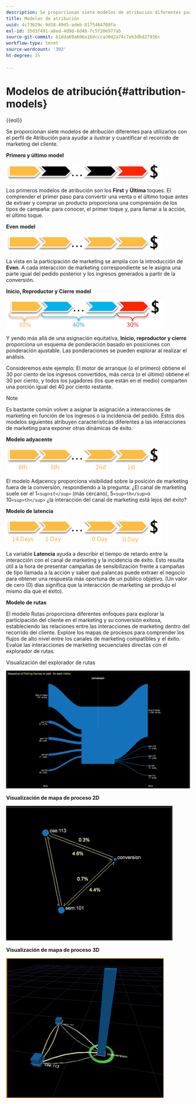 ```yaml
---
description: Se proporcionan siete modelos de atribución diferentes para utilizarlos con el perfil de Atribución para ayudar a ilustrar y cuantificar el recorrido de marketing del cliente.
title: Modelos de atribución
uuid: 4c73629c-9d58-49d5-adeb-8175484709fa
exl-id: 35d3f491-a8ed-4d9d-8d48-fc5f20e977a5
source-git-commit: b1dda69a606a16dccca30d2a74c7e63dbd27936c
workflow-type: tm+mt
source-wordcount: '393'
ht-degree: 1%

---
```


# Modelos de atribución{#attribution-models}

{{eol}}

Se proporcionan siete modelos de atribución diferentes para utilizarlos con el perfil de Atribución para ayudar a ilustrar y cuantificar el recorrido de marketing del cliente.

**Primero y último** **model**

![](assets/attrib_model_first_last.png)

Los primeros modelos de atribución son los **First** y **Última** toques. El comprender el primer paso para convertir una venta o el último toque antes de extraer y comprar un producto proporciona una comprensión de los tipos de campaña: para conocer, el primer toque y, para llamar a la acción, el último toque.

**Even** **model**

![](assets/attrib_model_even.png)

La vista en la participación de marketing se amplía con la introducción de **Even**. A cada interacción de marketing correspondiente se le asigna una parte igual del pedido posterior y los ingresos generados a partir de la conversión.

**Inicio, Reproductor y Cierre** **model**

![](assets/attrib_model_position.png)

Y yendo más allá de una asignación equitativa, **Inicio, reproductor y cierre** proporciona un esquema de ponderación basado en posiciones con ponderación ajustable. Las ponderaciones se pueden explorar al realizar el análisis.

Consideremos este ejemplo: El motor de arranque (o el primero) obtiene el 30 por ciento de los ingresos convertidos, más cerca (o el último) obtiene el 30 por ciento, y todos los jugadores (los que están en el medio) comparten una porción igual del 40 por ciento restante.

>[!NOTE]
>
>Es bastante común volver a asignar la asignación a interacciones de marketing en función de los ingresos o la incidencia del pedido. Estos dos modelos siguientes atribuyen características diferentes a las interacciones de marketing para exponer otras dinámicas de éxito.

**Modelo adyacente**

![](assets/attrib_model_adjacency.png)

El modelo Adjacency proporciona visibilidad sobre la posición de marketing fuera de la conversión, respondiendo a la pregunta: ¿El canal de marketing suele ser el 1`<sup>st</sup>` (más cercano), 5`<sup>th</sup>`o 10`<sup>th</sup>` ¿la interacción del canal de marketing está lejos del éxito?

**Modelo de latencia**

![](assets/attrib_model_latency.png)

La variable **Latencia** ayuda a describir el tiempo de retardo entre la interacción con el canal de marketing y la incidencia de éxito. Esto resulta útil a la hora de presentar campañas de sensibilización frente a campañas de tipo llamada a la acción y saber qué palancas puede extraer el negocio para obtener una respuesta más oportuna de un público objetivo. (Un valor de cero (0) días significa que la interacción de marketing se produjo el mismo día que el éxito).

**Modelo de rutas**

El modelo Rutas proporciona diferentes enfoques para explorar la participación del cliente en el marketing y su conversión exitosa, estableciendo las relaciones entre las interacciones de marketing dentro del recorrido del cliente. Explore los mapas de procesos para comprender los flujos de alto nivel entre los canales de marketing compatibles y el éxito. Evalúe las interacciones de marketing secuenciales directas con el explorador de rutas.

Visualización del explorador de rutas

![](assets/attrib_model_path_browser.png)

**Visualización de mapa de proceso 2D**

![](assets/attrib_model_2Dprocess_map.png)

**Visualización de mapa de proceso 3D**

![](assets/attrib_model_3Dprocess_map.png)
